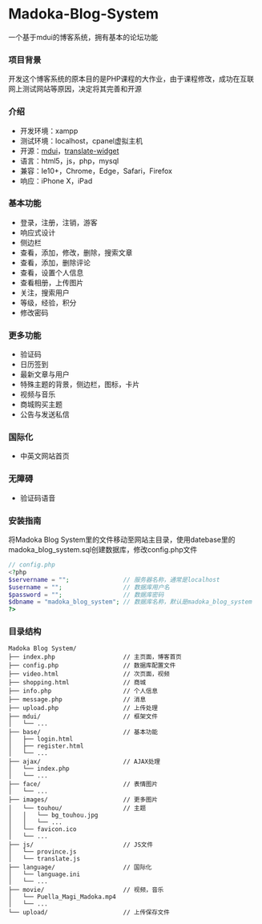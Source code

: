 # Madoka-Blog-System

一个基于mdui的博客系统，拥有基本的论坛功能

### 项目背景

  开发这个博客系统的原本目的是PHP课程的大作业，由于课程修改，成功在互联网上测试网站等原因，决定将其完善和开源

### 介绍

- 开发环境：xampp
- 测试环境：localhost，cpanel虚拟主机
- 开源：[mdui](https://github.com/zdhxiong/mdui)，[translate-widget](https://github.com/icealgagan/translate-widget)
- 语言：html5，js，php，mysql
- 兼容：Ie10+，Chrome，Edge，Safari，Firefox
- 响应：iPhone X，iPad

### 基本功能

- 登录，注册，注销，游客
- 响应式设计
- 侧边栏
- 查看，添加，修改，删除，搜索文章
- 查看，添加，删除评论
- 查看，设置个人信息
- 查看相册，上传图片
- 关注，搜索用户
- 等级，经验，积分
- 修改密码

### 更多功能

- 验证码
- 日历签到
- 最新文章与用户
- 特殊主题的背景，侧边栏，图标，卡片
- 视频与音乐
- 商城购买主题
- 公告与发送私信

### 国际化

- 中英文网站首页

### 无障碍

- 验证码语音

### 安装指南

将Madoka Blog System里的文件移动至网站主目录，使用datebase里的madoka_blog_system.sql创建数据库，修改config.php文件
```php
// config.php
<?php
$servername = "";               // 服务器名称，通常是localhost
$username = "";                 // 数据库用户名
$password = "";                 // 数据库密码
$dbname = "madoka_blog_system"; // 数据库名称，默认是madoka_blog_system
?>
```

### 目录结构

```
Madoka Blog System/
├── index.php                   // 主页面，博客首页
├── config.php                  // 数据库配置文件
├── video.html                  // 次页面，视频
├── shopping.html               // 商城
├── info.php                    // 个人信息
├── message.php                 // 消息
├── upload.php                  // 上传处理
├── mdui/                       // 框架文件
│   └── ...
├── base/                       // 基本功能
│   ├── login.html
│   ├── register.html
│   └── ...
├── ajax/                       // AJAX处理
│   └── index.php
│   └── ...
├── face/                       // 表情图片
│   └── ...
├── images/                     // 更多图片
│   └── touhou/                 // 主题
│   │   └── bg_touhou.jpg
│   │   └── ...
│   └── favicon.ico
│   └── ...
├── js/                         // JS文件
│   └── province.js
│   └── translate.js
├── language/                   // 国际化
│   └── language.ini
│   └── ...
├── movie/                      // 视频，音乐
│   └── Puella_Magi_Madoka.mp4
│   └── ...
└── upload/                     // 上传保存文件
```
